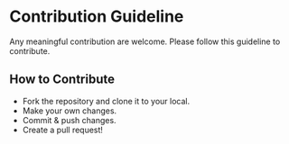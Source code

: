 # Contribution Guideline

Any meaningful contribution are welcome. Please follow this guideline to contribute.

## How to Contribute

+ Fork the repository and clone it to your local.
+ Make your own changes.
+ Commit & push changes.
+ Create a pull request!


